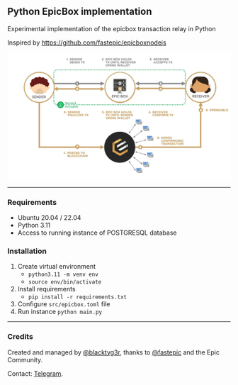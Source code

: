 ## Python EpicBox implementation
Experimental implementation of the epicbox transaction relay in Python

Inspired by https://github.com/fastepic/epicboxnodejs

![img.png](img.png)

---

### Requirements
- Ubuntu 20.04 / 22.04 
- Python 3.11
- Access to running instance of POSTGRESQL database

### Installation
1. Create virtual environment
    - `python3.11 -m venv env`
    - `source env/bin/activate`
2. Install requirements
   - `pip install -r requirements.txt`
3. Configure `src/epicbox.toml` file
4. Run instance
   `python main.py`

---

### Credits
Created and managed by [@blacktyg3r](https://github.com/blacktyger), 
thanks to [@fastepic](https://github.com/fastepic) and the Epic Community.

Contact: [Telegram](https://t.me/blacktyg3r).
